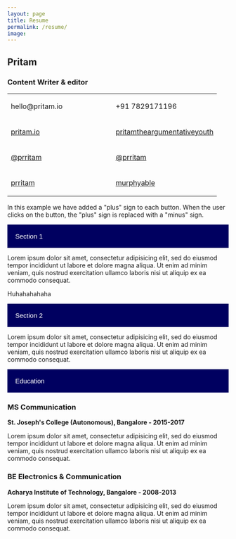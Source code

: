 ```yaml
---
layout: page
title: Resume
permalink: /resume/
image: 
---
```

<html>
<head>
<meta name="viewport" content="width=device-width, initial-scale=1">
<link rel="stylesheet" href="https://cdnjs.cloudflare.com/ajax/libs/font-awesome/4.7.0/css/font-awesome.min.css">
<style>
.accordion {
  background-color: #000060;
  color: #ffffff;
  cursor: pointer;
  padding: 18px;
  width: 100%;
  border: none;
  text-align: left;
  outline: none;
  font-size: 15px;
  transition: 0.4s;
}

.active, .accordion:hover {
  background-color: #000080;
}

.accordion:after {
  content: '\002B';
  color: #777;
  font-weight: bold;
  float: right;
  margin-left: 5px;
}

.active:after {
  content: "\2212";
}

.panel {
  padding: 0 18px;
  background-color: white;
  max-height: 0;
  overflow: hidden;
  transition: max-height 0.2s ease-out;
}
</style>
</head>
<body>

<h2>Pritam</h2>
<h3>Content Writer & editor</h3>
<table style="width:100%">
  <tr>
    <td width="50%"> <p><i class="fa fa-envelope" style="color:#000060;"></i> hello@pritam.io</p></td>
    <td width="50%"> <p><i class="fa fa-phone" style="color:#000060;"></i> +91 7829171196</p></td>
  </tr>
  <tr>
    <td width="50%"> <p><i class="fa fa-desktop" style="color:#000060;"></i> <a href="https://pritam.io" target="_blank">pritam.io</a>
</p></td>
    <td width="50%"> <p><i class="fa fa-linkedin-square" style="color:#000060;"></i> <a href="https://www.linkedin.com/in/pritamtheargumentativeyouth/" target="_blank">pritamtheargumentativeyouth</a></p></td>
  </tr>
  <tr>
    <td width="50%"> <p><i class="fa fa-twitter" style="color:#000060;"></i> <a href="https://twitter.com/prritam" target="_blank">@prritam</a></p></td>
    <td width="50%"> <p><i class="fa fa-medium" style="color:#000060;"></i> <a href="https://medium.com/@prritam" target="_blank">@prritam</a></p></td>
  </tr> 
  <tr>
    <td width="50%"> <p><i class="fa fa-facebook" style="color:#000060;"></i> <a href="https://www.facebook.com/prritam" target="_blank">prritam</a></p></td>
    <td width="50%"> <p><i class="fa fa-instagram" style="color:#000060;"></i> <a href="https://www.instagram.com/murphyable/" target="_blank">murphyable</a></p></td>
  </tr>
</table>

<p>In this example we have added a "plus" sign to each button. When the user clicks on the button, the "plus" sign is replaced with a "minus" sign.</p>
<button class="accordion">Section 1</button>
<div class="panel">
  <p>Lorem ipsum dolor sit amet, consectetur adipisicing elit, sed do eiusmod tempor incididunt ut labore et dolore magna aliqua. Ut enim ad minim veniam, quis nostrud exercitation ullamco laboris nisi ut aliquip ex ea commodo consequat.</p>
</div>

<p>Huhahahahaha</p>

<button class="accordion">Section 2</button>
<div class="panel">
  <p>Lorem ipsum dolor sit amet, consectetur adipisicing elit, sed do eiusmod tempor incididunt ut labore et dolore magna aliqua. Ut enim ad minim veniam, quis nostrud exercitation ullamco laboris nisi ut aliquip ex ea commodo consequat.</p>
</div>

<button class="accordion">Education</button>
<div class="panel">
  <h3>MS Communication</h3>
  <p><strong>St. Joseph's College (Autonomous), Bangalore - 2015-2017</strong></p>
  <p>Lorem ipsum dolor sit amet, consectetur adipisicing elit, sed do eiusmod tempor incididunt ut labore et dolore magna aliqua. Ut enim ad minim veniam, quis nostrud exercitation ullamco laboris nisi ut aliquip ex ea commodo consequat.</p>
  <h3>BE Electronics & Communication</h3>
  <p><strong>Acharya Institute of Technology, Bangalore - 2008-2013</strong></p>
  <p>Lorem ipsum dolor sit amet, consectetur adipisicing elit, sed do eiusmod tempor incididunt ut labore et dolore magna aliqua. Ut enim ad minim veniam, quis nostrud exercitation ullamco laboris nisi ut aliquip ex ea commodo consequat.</p>
</div>

<script>
var acc = document.getElementsByClassName("accordion");
var i;

for (i = 0; i < acc.length; i++) {
  acc[i].addEventListener("click", function() {
    this.classList.toggle("active");
    var panel = this.nextElementSibling;
    if (panel.style.maxHeight) {
      panel.style.maxHeight = null;
    } else {
      panel.style.maxHeight = panel.scrollHeight + "px";
    } 
  });
}
</script>

</body>
</html>
